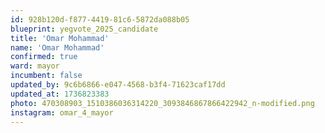 ```yaml
---
id: 928b120d-f877-4419-81c6-5872da088b05
blueprint: yegvote_2025_candidate
title: 'Omar Mohammad'
name: 'Omar Mohammad'
confirmed: true
ward: mayor
incumbent: false
updated_by: 9c6b6866-e047-4568-b3f4-71623caf17dd
updated_at: 1736823383
photo: 470308903_1510386036314220_3093846867866422942_n-modified.png
instagram: omar_4_mayor
---
```

